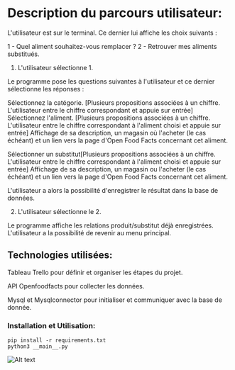 # Description du parcours utilisateur:

L'utilisateur est sur le terminal. Ce dernier lui affiche les choix suivants :

1 - Quel aliment souhaitez-vous remplacer ?
2 - Retrouver mes aliments substitués.

1. L'utilisateur sélectionne 1.

Le programme pose les questions suivantes à l'utilisateur et ce dernier sélectionne les réponses :

Sélectionnez la catégorie. [Plusieurs propositions associées à un chiffre. L'utilisateur entre le chiffre correspondant et appuie sur entrée]
Sélectionnez l'aliment. [Plusieurs propositions associées à un chiffre. L'utilisateur entre le chiffre correspondant à l'aliment choisi et appuie sur entrée]
Affichage de sa description, un magasin où l'acheter (le cas échéant) et un lien vers la page d'Open Food Facts concernant cet aliment.

Sélectionner un substitut[Plusieurs propositions associées à un chiffre. L'utilisateur entre le chiffre correspondant à l'aliment choisi et appuie sur entrée]
Affichage de sa description, un magasin ou l'acheter (le cas échéant) et un lien vers la page d'Open Food Facts concernant cet aliment.

L'utilisateur a alors la possibilité d'enregistrer le résultat dans la base de données.


2. L'utilisateur sélectionne le 2.

 Le programme affiche les relations produit/substitut déjà enregistrées.
L'utilisateur a la possibilité de revenir au menu principal.



## Technologies utilisées:

Tableau Trello pour définir et organiser les étapes du projet.

API Openfoodfacts pour collecter les données.

Mysql et Mysqlconnector pour initialiser et communiquer avec la base de donnée.




### Installation et Utilisation:

```
pip install -r requirements.txt
python3 __main__.py

```

![Alt text](C:\Users\robin\OneDrive\Images\image_design_bdd.png?raw=true "image_design_bdd")